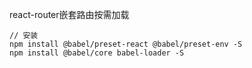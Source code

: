 react-router嵌套路由按需加载

```
// 安装
npm install @babel/preset-react @babel/preset-env -S
npm install @babel/core babel-loader -S
```